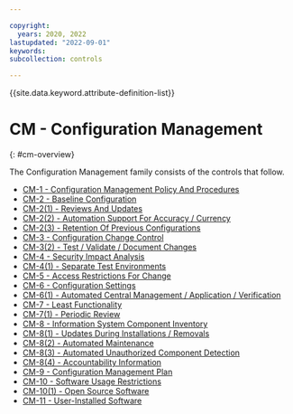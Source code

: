 ```yaml
---

copyright:
  years: 2020, 2022
lastupdated: "2022-09-01"
keywords: 
subcollection: controls

---
```




{{site.data.keyword.attribute-definition-list}}

# CM - Configuration Management
{: #cm-overview}

The Configuration Management family consists of the controls that follow.

- [CM-1 - Configuration Management Policy And Procedures](/docs/controls?topic=controls-cm-1)
- [CM-2 - Baseline Configuration](/docs/controls?topic=controls-cm-2)
- [CM-2(1) - Reviews And Updates](/docs/controls?topic=controls-cm-2.1)
- [CM-2(2) - Automation Support For Accuracy / Currency](/docs/controls?topic=controls-cm-2.2)
- [CM-2(3) - Retention Of Previous Configurations](/docs/controls?topic=controls-cm-2.3)
- [CM-3 - Configuration Change Control](/docs/controls?topic=controls-cm-3)
- [CM-3(2) - Test / Validate / Document Changes](/docs/controls?topic=controls-cm-3.2)
- [CM-4 - Security Impact Analysis](/docs/controls?topic=controls-cm-4)
- [CM-4(1) - Separate Test Environments](/docs/controls?topic=controls-cm-4.1)
- [CM-5 - Access Restrictions For Change](/docs/controls?topic=controls-cm-5)
- [CM-6 - Configuration Settings](/docs/controls?topic=controls-cm-6)
- [CM-6(1) - Automated Central Management / Application / Verification](/docs/controls?topic=controls-cm-6.1)
- [CM-7 - Least Functionality](/docs/controls?topic=controls-cm-7)
- [CM-7(1) - Periodic Review](/docs/controls?topic=controls-cm-7.1)
- [CM-8 - Information System Component Inventory](/docs/controls?topic=controls-cm-8)
- [CM-8(1) - Updates During Installations / Removals](/docs/controls?topic=controls-cm-8.1)
- [CM-8(2) - Automated Maintenance](/docs/controls?topic=controls-cm-8.2)
- [CM-8(3) - Automated Unauthorized Component Detection](/docs/controls?topic=controls-cm-8.3)
- [CM-8(4) - Accountability Information](/docs/controls?topic=controls-cm-8.4)
- [CM-9 - Configuration Management Plan](/docs/controls?topic=controls-cm-9)
- [CM-10 - Software Usage Restrictions](/docs/controls?topic=controls-cm-10)
- [CM-10(1) - Open Source Software](/docs/controls?topic=controls-cm-10.1)
- [CM-11 - User-Installed Software](/docs/controls?topic=controls-cm-11)



